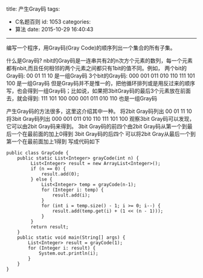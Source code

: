 title: 产生Gray码
tags:
  - C名题百则
id: 1053
categories:
  - 算法
date: 2015-10-29 16:40:43
---

编写一个程序，用Gray码(Gray Code)的顺序列出一个集合的所有子集。

什么是Gray码? nbit的Gray码是一连串共有2的n次方个元素的数列，每一个元素都有nbit,而且任何相邻的两个元素之间都只有1bit的值不同。例如，
两个bit的Gray码:
00 01 11 10 是一组Gray码
3个bit的Gray码:
000 001 011 010 110 111 101 100 是一组Gray码
但是Gray码并不是惟一的，把他循环排列或是用反过来的顺序写，也会得到一组Gray码；比如说，如果把3bitGray码的最后3个元素放在前面去，就会得到:
111 101 100 000 001 011 010 110 也是一组Gray码

产生Gray码的方法很多，这里这介绍其中一种。
将2bit Gray码列出
00 
01
11
10
将3bit Gray码列出
000
001
011
010
110
111
101
100
观察3bit Gray码可以发现，它可以由2bit Gray码来得到。
3bit Gray码的前四个由2bit Gray码从第一个到最后一个在最前面的加上0得到
3bit Gray码的后四个 可以将2bit Gray从最后一个到第一个在最前面加上1得到
写成代码如下
``` 
public class GrayCode {
    public static List<Integer> grayCode(int n) {
         List<Integer> result = new ArrayList<Integer>();
         if (n == 0) {
             result.add(0);
         } else {
             List<Integer> temp = grayCode(n-1);
             for (Integer i: temp) {
                 result.add(i);
             }
             for (int i = temp.size() - 1; i >= 0; i--) {
                 result.add(temp.get(i) + (1 << (n - 1)));
             }
         }
         return result;
    }
    public static void main(String[] args) {
        List<Integer> result = grayCode(1);
        for (Integer i: result) {
            System.out.println(i);
        }
    }
}
```
